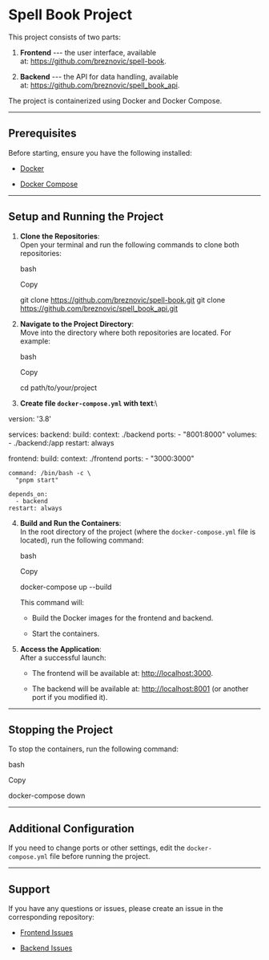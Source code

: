 Spell Book Project
==================

This project consists of two parts:

1.  **Frontend** --- the user interface, available at: <https://github.com/breznovic/spell-book>.

2.  **Backend** --- the API for data handling, available at: <https://github.com/breznovic/spell_book_api>.

The project is containerized using Docker and Docker Compose.

* * * * *

Prerequisites
-------------

Before starting, ensure you have the following installed:

-   [Docker](https://docs.docker.com/get-docker/)

-   [Docker Compose](https://docs.docker.com/compose/install/)

* * * * *

Setup and Running the Project
-----------------------------

1.  **Clone the Repositories**:\
    Open your terminal and run the following commands to clone both repositories:

    bash

    Copy

    git clone https://github.com/breznovic/spell-book.git
    git clone https://github.com/breznovic/spell_book_api.git

2.  **Navigate to the Project Directory**:\
    Move into the directory where both repositories are located. For example:

    bash

    Copy

    cd path/to/your/project

3.  **Create file `docker-compose.yml` with text**:\

version: '3.8'

services:
  backend:
    build:
      context: ./backend
    ports:
      - "8001:8000"
    volumes:
      - ./backend:/app
    restart: always

  frontend:
    build:
      context: ./frontend
    ports:
      - "3000:3000"  
      
    command: /bin/bash -c \
      "pnpm start"	
      
    depends_on:
      - backend
    restart: always

4.  **Build and Run the Containers**:\
    In the root directory of the project (where the `docker-compose.yml` file is located), run the following command:

    bash

    Copy

    docker-compose up --build

    This command will:

    -   Build the Docker images for the frontend and backend.

    -   Start the containers.

5.  **Access the Application**:\
    After a successful launch:

    -   The frontend will be available at: [http://localhost:3000](http://localhost:3000/).

    -   The backend will be available at: [http://localhost:8001](http://localhost:8001/) (or another port if you modified it).

* * * * *

Stopping the Project
--------------------

To stop the containers, run the following command:

bash

Copy

docker-compose down

* * * * *

Additional Configuration
------------------------

If you need to change ports or other settings, edit the `docker-compose.yml` file before running the project.

* * * * *

Support
-------

If you have any questions or issues, please create an issue in the corresponding repository:

-   [Frontend Issues](https://github.com/breznovic/spell-book/issues)

-   [Backend Issues](https://github.com/breznovic/spell_book_api/issues)
